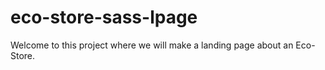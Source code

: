 # eco-store-sass-lpage
Welcome to this project where we will make a landing page about an Eco-Store.
